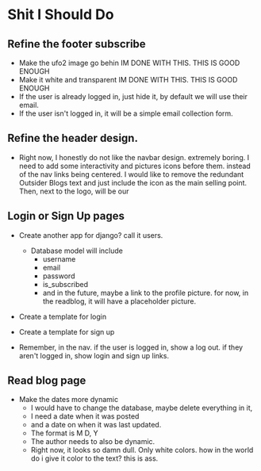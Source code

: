 # Shit I Should Do

## Refine the footer subscribe

- Make the ufo2 image go behin IM DONE WITH THIS. THIS IS GOOD ENOUGH
- Make it white and transparent IM DONE WITH THIS. THIS IS GOOD ENOUGH
- If the user is already logged in, just hide it, by default we will use their email.
- If the user isn't logged in, it will be a simple email collection form.

## Refine the header design.

- Right now, I honestly do not like the navbar design. extremely boring.
I need to add some interactivity and pictures icons before them.
instead of the nav links being centered.
I would like to remove the redundant Outsider Blogs text and just include the icon as the main selling point.
Then, next to the logo, will be our

## Login or Sign Up pages

- Create another app for django? call it users.
  - Database model will include
    - username
    - email
    - password
    - is_subscribed
    - and in the future, maybe a link to the profile picture. for now, in the readblog, it will have a placeholder picture.

- Create a template for login
- Create a template for sign up

- Remember, in the nav. if the user is logged in, show a log out. if they aren't logged in, show login and sign up links.

## Read blog page

- Make the dates more dynamic
  - I would have to change the database, maybe delete everything in it,
  - I need a date when it was posted
  - and a date on when it was last updated.
  - The format is M D, Y
  - The author needs to also be dynamic.
  - Right now, it looks so damn dull. Only white colors. how in the world do i give it color to the text? this is ass.
  
